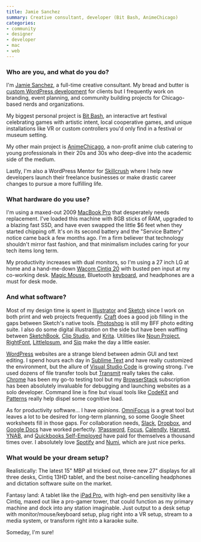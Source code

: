 ```yaml
---
title: Jamie Sanchez
summary: Creative consultant, developer (Bit Bash, AnimeChicago)
categories:
- community
- designer
- developer
- mac
- web
---
```


### Who are you, and what do you do?

I'm [Jamie Sanchez](https://jamiesanchez.com/ "Jamie's website."), a full-time creative consultant. My bread and butter is [custom WordPress development](https://curiouser.design/ "Jamie's WordPress designer site.") for clients but I frequently work on branding, event planning, and community building projects for Chicago-based nerds and organizations.

My biggest personal project is [Bit Bash](http://bitbashchicago.com/ "A game and art festival in Chicago."), an interactive art festival celebrating games with artistic intent, local cooperative games, and unique installations like VR or custom controllers you'd only find in a festival or museum setting.

My other main project is [AnimeChicago](https://animechicago.com/ "A non-profit anime club in Chicago."), a non-profit anime club catering to young professionals in their 20s and 30s who deep-dive into the academic side of the medium.

Lastly, I'm also a WordPress Mentor for [Skillcrush](https://skillcrush.com/ "A site that helps teach people to become developers.") where I help new developers launch their freelance businesses or make drastic career changes to pursue a more fulfilling life.

### What hardware do you use?

I'm using a maxed-out 2009 [MacBook Pro][macbook-pro] that desperately needs replacement. I've loaded this machine with 8GB sticks of RAM, upgraded to a blazing fast SSD, and have even swapped the little $6 feet when they started chipping off. It's on its second battery and the "Service Battery" notice came back a few months ago. I'm a firm believer that technology shouldn't mirror fast fashion, and that minimalism includes caring for your tech items long term.

My productivity increases with dual monitors, so I'm using a 27 inch LG at home and a hand-me-down [Wacom Cintiq 20][cintiq] with busted pen input at my co-working desk. [Magic Mouse][magic-mouse], Bluetooth [keyboard][], and headphones are a must for desk mode.

### And what software?

Most of my design time is spent in [Illustrator][] and [Sketch][] since I work on both print and web projects frequently. [Craft][] does a good job filling in the gaps between Sketch's native tools. [Photoshop][] is still my BFF photo editing suite. I also do some digital illustration on the side but have been waffling between [SketchBook][sketchbook-pro], [Clip Studio][clip-studio-paint], and [Krita][]. Utilities like [Noun Project][the-noun-project], [RightFont][], [LittleIpsum][], and [Sip][] make the day a little easier.

[WordPress][] websites are a strange blend between admin GUI and text editing. I spend hours each day in [Sublime Text][sublime-text] and have really customized the environment, but the allure of [Visual Studio Code][visual-studio-code] is growing strong. I've used dozens of file transfer tools but [Transmit][] really takes the cake. [Chrome][] has been my go-to testing tool but my [BrowserStack][] subscription has been absolutely invaluable for debugging and launching websites as a solo developer. Command line is fine but visual tools like [CodeKit][] and [Patterns][] really help dispel some cognitive load.

As for productivity software... I have _opinions_. [OmniFocus][] is a great tool but leaves a lot to be desired for long-term planning, so some Google Sheet worksheets fill in those gaps. For collaboration needs, [Slack][], [Dropbox][], and [Google Docs][google-docs] have worked perfectly. [1Password][], [Focus][focus.2], [Calendly][], [Harvest][], [YNAB][], and [Quickbooks Self-Employed][quickbooks-self-employed] have paid for themselves a thousand times over. I absolutely love [Spotify][] and [Numi][], which are just nice perks.

### What would be your dream setup?

Realistically: The latest 15" MBP all tricked out, three new 27" displays for all three desks, Cintiq 13HD tablet, and the best noise-cancelling headphones and dictation software suite on the market.

Fantasy land: A tablet like the [iPad Pro][ipad-pro], with high-end pen sensitivity like a Cintiq, maxed out like a pro-gamer tower, that could function as my primary machine and dock into any station imaginable. Just output to a desk setup with monitor/mouse/keyboard setup, plug right into a VR setup, stream to a media system, or transform right into a karaoke suite.

Someday, I'm sure!

[cintiq]: https://www.wacom.com/en/us/cintiq "A computer screen you can draw on."
[ipad-pro]: https://en.wikipedia.org/wiki/IPad_Pro "An iOS tablet."
[keyboard]: https://www.apple.com/keyboard/ "The keyboard."
[macbook-pro]: https://www.apple.com/macbook-pro/ "A laptop."
[magic-mouse]: https://www.apple.com/magicmouse/ "A multi-touch mouse."
[1password]: https://1password.com "Password management software for Mac OS X."
[browserstack]: https://www.browserstack.com/ "A service for testing a site live across a multitude of browsers."
[calendly]: https://calendly.com/ "A calendar service for easily scheduling meetings."
[chrome]: https://www.google.com/intl/en/chrome/browser/ "A WebKit-based browser, where each tab runs in its own thread."
[clip-studio-paint]: http://www.clipstudio.net/en "A drawing program aimed at manga artists."
[codekit]: https://codekitapp.com/ "A web developer toolkit for Mac OS X."
[craft]: https://www.invisionapp.com/craft/ "A collection of design plugins."
[dropbox]: https://www.dropbox.com/ "Online syncing and storage."
[focus.2]: https://heyfocus.com/ "A macOS tool for blocking distracting websites."
[google-docs]: https://en.wikipedia.org/wiki/Google_Docs "A web-based office suite."
[harvest]: https://www.getharvest.com/ "A time-tracking and invoice web service."
[illustrator]: https://www.adobe.com/products/illustrator.html "A vector graphics editor."
[krita]: https://krita.org/ "An open-source image editor."
[littleipsum]: http://dustinsenos.com/littleIpsum "A text generator for macOS."
[numi]: https://numi.io/ "A calendar for macOS."
[omnifocus]: https://www.omnigroup.com/omnifocus/ "Task management software for the Mac."
[patterns]: https://krillapps.com/patterns/ "A regular expression tool for macOS."
[photoshop]: https://www.adobe.com/products/photoshop.html "A bitmap image editor."
[quickbooks-self-employed]: https://quickbooks.intuit.com/ "Business accounting software aimed at self-employed people."
[rightfont]: https://alternativeto.net/software/rightfont-for-mac/ "A font management tool."
[sip]: http://sipapp.io/ "A colour management and collection program for macOS."
[sketch]: https://www.sketchapp.com/ "A vector drawing application for Mac OS X."
[sketchbook-pro]: https://www.autodesk.com/products/sketchbook-pro/overview "A drawing/illustration tool."
[slack]: https://slack.com/ "A collaboration service."
[spotify]: https://www.spotify.com/us/ "A music streaming service."
[sublime-text]: http://www.sublimetext.com/ "A coder's text editor."
[the-noun-project]: https://thenounproject.com/ "A collection of icons representing nouns."
[transmit]: https://panic.com/transmit/ "An FTP/SFTP client for the Mac."
[visual-studio-code]: https://code.visualstudio.com/ "A development IDE."
[wordpress]: https://wordpress.com/ "Weblog publishing software."
[ynab]: https://www.youneedabudget.com/ "A service for helping people save money."
